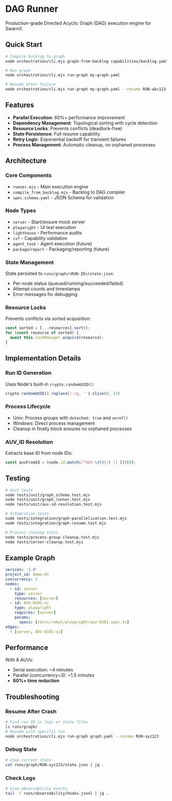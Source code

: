 # DAG Runner

Production-grade Directed Acyclic Graph (DAG) execution engine for Swarm1.

## Quick Start

```bash
# Compile backlog to graph
node orchestration/cli.mjs graph-from-backlog capabilities/backlog.yaml -o my-graph.yaml

# Run graph
node orchestration/cli.mjs run-graph my-graph.yaml

# Resume after failure
node orchestration/cli.mjs run-graph my-graph.yaml --resume RUN-abc123
```

## Features

- **Parallel Execution**: 60%+ performance improvement
- **Dependency Management**: Topological sorting with cycle detection
- **Resource Locks**: Prevents conflicts (deadlock-free)
- **State Persistence**: Full resume capability
- **Retry Logic**: Exponential backoff for transient failures
- **Process Management**: Automatic cleanup, no orphaned processes

## Architecture

### Core Components

- `runner.mjs` - Main execution engine
- `compile_from_backlog.mjs` - Backlog to DAG compiler
- `spec.schema.yaml` - JSON Schema for validation

### Node Types

- `server` - Start/ensure mock server
- `playwright` - UI test execution
- `lighthouse` - Performance audits
- `cvf` - Capability validation
- `agent_task` - Agent execution (future)
- `package`/`report` - Packaging/reporting (future)

### State Management

State persisted to `runs/graph/<RUN-ID>/state.json`:
- Per-node status (queued/running/succeeded/failed)
- Attempt counts and timestamps
- Error messages for debugging

### Resource Locks

Prevents conflicts via sorted acquisition:
```javascript
const sorted = [...resources].sort();
for (const resource of sorted) {
  await this.lockManager.acquire(resource);
}
```

## Implementation Details

### Run ID Generation
Uses Node's built-in `crypto.randomUUID()`:
```javascript
crypto.randomUUID().replace(/-/g, '').slice(0, 12)
```

### Process Lifecycle
- Unix: Process groups with `detached: true` and `unref()`
- Windows: Direct process management
- Cleanup in finally block ensures no orphaned processes

### AUV_ID Resolution
Extracts base ID from node IDs:
```javascript
const auvFromId = (node.id.match(/^AUV-\d{4}/) || [])[0];
```

## Testing

```bash
# Unit tests
node tests/unit/graph_schema.test.mjs
node tests/unit/graph_runner.test.mjs
node tests/unit/auv-id-resolution.test.mjs

# Integration tests
node tests/integration/graph-parallelization.test.mjs
node tests/integration/graph-resume.test.mjs

# Process cleanup tests
node tests/process-group-cleanup.test.mjs
node tests/server-cleanup.test.mjs
```

## Example Graph

```yaml
version: '1.0'
project_id: demo-01
concurrency: 3
nodes:
  - id: server
    type: server
    resources: [server]
  - id: AUV-0101-ui
    type: playwright
    requires: [server]
    params:
      specs: [tests/robot/playwright/auv-0101.spec.ts]
edges:
  - [server, AUV-0101-ui]
```

## Performance

With 8 AUVs:
- Serial execution: ~4 minutes
- Parallel (concurrency=3): ~1.5 minutes
- **60%+ time reduction**

## Troubleshooting

### Resume After Crash
```bash
# Find run ID in logs or state files
ls runs/graph/
# Resume with specific run
node orchestration/cli.mjs run-graph graph.yaml --resume RUN-xyz123
```

### Debug State
```bash
# View current state
cat runs/graph/RUN-xyz123/state.json | jq .
```

### Check Logs
```bash
# View observability events
tail -f runs/observability/hooks.jsonl | jq .
```